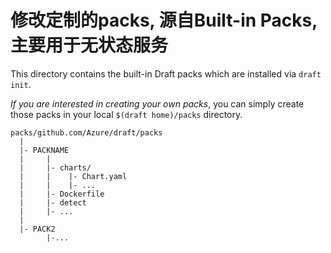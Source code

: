 # 修改定制的packs, 源自Built-in Packs,主要用于无状态服务

This directory contains the built-in Draft packs which are installed via `draft init`.

_If you are interested in creating your own packs_, you can simply create those packs in your local `$(draft home)/packs` directory.

```
packs/github.com/Azure/draft/packs
  |
  |- PACKNAME
  |     |
  |     |- charts/
  |     |    |- Chart.yaml
  |     |    |- ...
  |     |- Dockerfile
  |     |- detect
  |     |- ...
  |
  |- PACK2
        |-...
```
